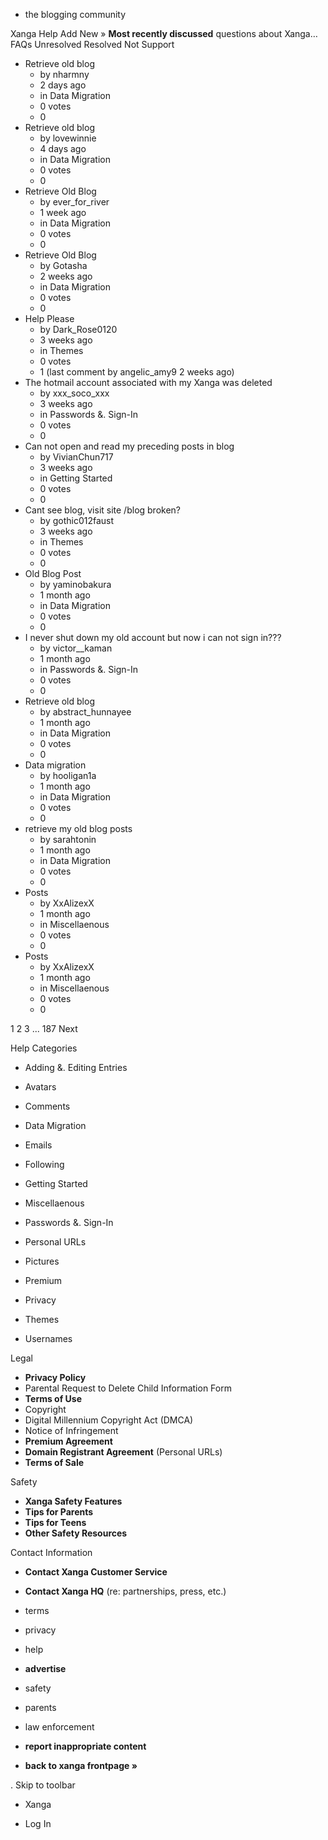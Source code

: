 *   the blogging community

Xanga Help Add New » **Most recently discussed** questions about Xanga… FAQs Unresolved Resolved Not Support

*   Retrieve old blog
    *   by nharmny
    *   2 days ago
    *   in Data Migration
    *   0 votes
    *   0
*   Retrieve old blog
    *   by lovewinnie
    *   4 days ago
    *   in Data Migration
    *   0 votes
    *   0
*   Retrieve Old Blog
    *   by ever\_for\_river
    *   1 week ago
    *   in Data Migration
    *   0 votes
    *   0
*   Retrieve Old Blog
    *   by Gotasha
    *   2 weeks ago
    *   in Data Migration
    *   0 votes
    *   0
*   Help Please
    *   by Dark\_Rose0120
    *   3 weeks ago
    *   in Themes
    *   0 votes
    *   1 (last comment by angelic\_amy9 2 weeks ago)
*   The hotmail account associated with my Xanga was deleted
    *   by xxx\_soco\_xxx
    *   3 weeks ago
    *   in Passwords &. Sign-In
    *   0 votes
    *   0
*   Can not open and read my preceding posts in blog
    *   by VivianChun717
    *   3 weeks ago
    *   in Getting Started
    *   0 votes
    *   0
*   Cant see blog, visit site /blog broken?
    *   by gothic012faust
    *   3 weeks ago
    *   in Themes
    *   0 votes
    *   0
*   Old Blog Post
    *   by yaminobakura
    *   1 month ago
    *   in Data Migration
    *   0 votes
    *   0
*   I never shut down my old account but now i can not sign in???
    *   by victor\_\_kaman
    *   1 month ago
    *   in Passwords &. Sign-In
    *   0 votes
    *   0
*   Retrieve old blog
    *   by abstract\_hunnayee
    *   1 month ago
    *   in Data Migration
    *   0 votes
    *   0
*   Data migration
    *   by hooligan1a
    *   1 month ago
    *   in Data Migration
    *   0 votes
    *   0
*   retrieve my old blog posts
    *   by sarahtonin
    *   1 month ago
    *   in Data Migration
    *   0 votes
    *   0
*   Posts
    *   by XxAlizexX
    *   1 month ago
    *   in Miscellaenous
    *   0 votes
    *   0
*   Posts
    *   by XxAlizexX
    *   1 month ago
    *   in Miscellaenous
    *   0 votes
    *   0

1 2 3 ... 187 Next

Help Categories

*   Adding &. Editing Entries
*   Avatars
*   Comments
*   Data Migration
*   Emails
*   Following
*   Getting Started
*   Miscellaenous

*   Passwords &. Sign-In
*   Personal URLs
*   Pictures
*   Premium
*   Privacy
*   Themes
*   Usernames

Legal

*   **Privacy Policy**
*   Parental Request to Delete Child Information Form
*   **Terms of Use**
*   Copyright
*   Digital Millennium Copyright Act (DMCA)
*   Notice of Infringement
*   **Premium Agreement**
*   **Domain Registrant Agreement** (Personal URLs)
*   **Terms of Sale**

Safety

*   **Xanga Safety Features**
*   **Tips for Parents**
*   **Tips for Teens**
*   **Other Safety Resources**

Contact Information

*   **Contact Xanga Customer Service**
*   **Contact Xanga HQ** (re: partnerships, press, etc.)

*   terms
*   privacy
*   help
*   **advertise**

*   safety
*   parents
*   law enforcement
*   **report inappropriate content**

*   **back to xanga frontpage »**

<img src="http://pixel.quantserve.com/pixel/p-87h-iNOVooym2.gif" style="display: none" height="1" width="1" alt="Quantcast"/>. Skip to toolbar

*   Xanga

*   Log In